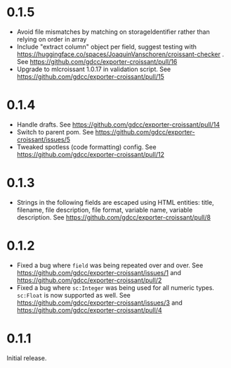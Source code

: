 0.1.5
=====

- Avoid file mismatches by matching on storageIdentifier rather than relying on order in array
- Include "extract column" object per field, suggest testing with https://huggingface.co/spaces/JoaquinVanschoren/croissant-checker . See https://github.com/gdcc/exporter-croissant/pull/16
- Upgrade to mlcroissant 1.0.17 in validation script. See https://github.com/gdcc/exporter-croissant/pull/15

0.1.4
=====

- Handle drafts. See https://github.com/gdcc/exporter-croissant/pull/14
- Switch to parent pom. See https://github.com/gdcc/exporter-croissant/issues/5
- Tweaked spotless (code formatting) config. See https://github.com/gdcc/exporter-croissant/pull/12

0.1.3
=====

- Strings in the following fields are escaped using HTML entities: title, filename, file description, file format, variable name, variable description. See https://github.com/gdcc/exporter-croissant/pull/8

0.1.2
=====

- Fixed a bug where `field` was being repeated over and over. See https://github.com/gdcc/exporter-croissant/issues/1 and https://github.com/gdcc/exporter-croissant/pull/2
- Fixed a bug where `sc:Integer` was being used for all numeric types. `sc:Float` is now supported as well. See https://github.com/gdcc/exporter-croissant/issues/3 and https://github.com/gdcc/exporter-croissant/pull/4

0.1.1
=====

Initial release.
